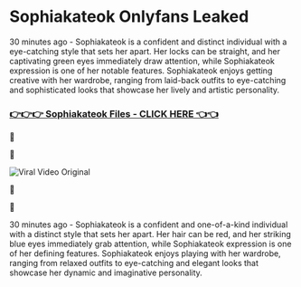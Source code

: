 # Sophiakateok Onlyfans Leaked

<p>30 minutes ago - Sophiakateok is a confident and distinct individual with a eye-catching style that sets her apart. Her locks can be straight, and her captivating green eyes immediately draw attention, while Sophiakateok expression is one of her notable features. Sophiakateok enjoys getting creative with her wardrobe, ranging from laid-back outfits to eye-catching and sophisticated looks that showcase her lively and artistic personality.</p><p>
<h3><a href="https://fansleaks.com-getfree.pro/sophiakateok" rel="nofollow">👉👉👉 Sophiakateok Files - CLICK HERE 👈👈</a></h3>
<p>🔻</p>
<p>🔻</p> <p>
<a href="https://fansleaks.com-getfree.pro/sophiakateok" rel="nofollow"><img src="https://i.imgur.com/0ZbtXZ5.gif" alt="Viral Video Original" style="max-width: 100%; display: inline-block;" data-target="animated-image.originalImage"></a>
<p>🔻</p>
<p>🔻</p> <p>30 minutes ago - Sophiakateok is a confident and one-of-a-kind individual with a distinct style that sets her apart. Her hair can be red, and her striking blue eyes immediately grab attention, while Sophiakateok expression is one of her defining features. Sophiakateok enjoys playing with her wardrobe, ranging from relaxed outfits to eye-catching and elegant looks that showcase her dynamic and imaginative personality.</p>